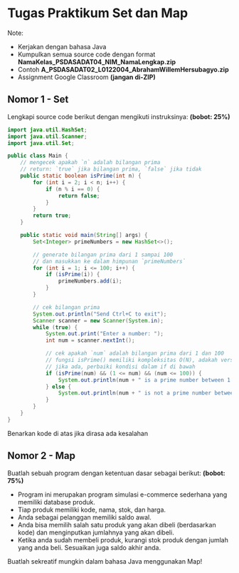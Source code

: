 # Tugas Praktikum Set dan Map

Note:

- Kerjakan dengan bahasa Java
- Kumpulkan semua source code dengan format **NamaKelas_PSDASADAT04_NIM_NamaLengkap.zip**
- Contoh **A_PSDASADAT02_L0122004_AbrahamWillemHersubagyo.zip**
- Assignment Google Classroom **(jangan di-ZIP)**

## Nomor 1 - Set

Lengkapi source code berikut dengan mengikuti instruksinya: **(bobot: 25%)**

```java
import java.util.HashSet;
import java.util.Scanner;
import java.util.Set;

public class Main {
    // mengecek apakah `n` adalah bilangan prima
    // return: `true` jika bilangan prima, `false` jika tidak
    public static boolean isPrime(int n) {
        for (int i = 2; i < n; i++) {
            if (n % i == 0) {
                return false;
            }
        }
        return true;
    }

    public static void main(String[] args) {
        Set<Integer> primeNumbers = new HashSet<>();

        // generate bilangan prima dari 1 sampai 100
        // dan masukkan ke dalam himpunan `primeNumbers`
        for (int i = 1; i <= 100; i++) {
            if (isPrime(i)) {
                primeNumbers.add(i);
            }
        }

        // cek bilangan prima
        System.out.println("Send Ctrl+C to exit");
        Scanner scanner = new Scanner(System.in);
        while (true) {
            System.out.print("Enter a number: ");
            int num = scanner.nextInt();

            // cek apakah `num` adalah bilangan prima dari 1 dan 100
            // fungsi isPrime() memiliki kompleksitas O(N), adakah versi yang lebih baik?
            // jika ada, perbaiki kondisi dalam if di bawah
            if (isPrime(num) && (1 <= num) && (num <= 100)) {
                System.out.println(num + " is a prime number between 1 and 100");
            } else {
                System.out.println(num + " is not a prime number between 1 and 100");
            }
        }
    }
}
```
Benarkan kode di atas jika dirasa ada kesalahan

## Nomor 2 - Map

Buatlah sebuah program dengan ketentuan dasar sebagai berikut: **(bobot: 75%)**

- Program ini merupakan program simulasi e-commerce sederhana yang memiliki database produk.
- Tiap produk memiliki kode, nama, stok, dan harga.
- Anda sebagai pelanggan memiliki saldo awal.
- Anda bisa memilih salah satu produk yang akan dibeli (berdasarkan kode) dan menginputkan jumlahnya yang akan dibeli.
- Ketika anda sudah membeli produk, kurangi stok produk dengan jumlah yang anda beli. Sesuaikan juga saldo akhir anda.

Buatlah sekreatif mungkin dalam bahasa Java menggunakan Map!